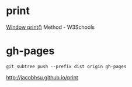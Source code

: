 # print

[Window print()](https://www.w3schools.com/jsref/met_win_print.asp) Method - W3Schools

# gh-pages

`git subtree push --prefix dist origin gh-pages`

http://jacobhsu.github.io/print